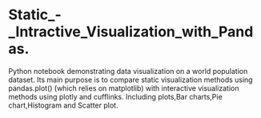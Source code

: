 # Static_-_Intractive_Visualization_with_Pandas.
Python notebook demonstrating data visualization on a world population dataset. Its main purpose is to compare static visualization methods using pandas.plot() (which relies on matplotlib) with interactive visualization methods using plotly and cufflinks. Including  plots,Bar charts,Pie chart,Histogram and Scatter plot.
